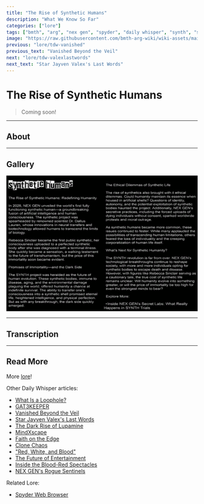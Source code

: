 ```yaml
---
title: "The Rise of Synthetic Humans"
description: "What We Know So Far"
categories: ["lore"]
tags: ["bmth", "arg", "nex gen", "spyder", "daily whisper", "synth", "synths"]
image: "https://raw.githubusercontent.com/bmth-arg-wiki/wiki-assets/main/lore/webbrowser/dailywhisper/synth-300x300.png"
previous: "lore/tdw-vanished"
previous_text: "Vanished Beyond the Veil"
next: "lore/tdw-valexlastwords"
next_text: "Star Jayven Valex's Last Words"
---
```

# The Rise of Synthetic Humans

> Coming soon!

***

## About



***

## Gallery

![synth rise article](https://raw.githubusercontent.com/bmth-arg-wiki/wiki-assets/main/lore/webbrowser/dailywhisper/synth.png)

***

## Transcription



***

## Read More

More [lore](lore)!

Other Daily Whisper articles:

- [What Is a Loophole?](tdw-loophole)
- [GAT3KEEPER](tdw-gatekeeper)
- [Vanished Beyond the Veil](tdw-vanished)
- [Star Jayven Valex's Last Words](tdw-valexlastwords)
- [The Dark Rise of Lupamine](tdw-riseoflupamine)
- [MindXscape](tdw-mindxscape)
- [Faith on the Edge](tdw-faithedge)
- [Clone Chaos](tdw-clonechaos)
- ["Red, White, and Blood"](tdw-redwhiteblood)
- [The Future of Entertainment](tdw-futureentertainment)
- [Inside the Blood-Red Spectacles](tdw-bloodredspectacles)
- [NEX GEN's Rogue Sentinels](tdw-roguesentinels)

Related Lore:

- [Spyder Web Browser](webbrowser)